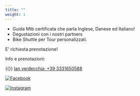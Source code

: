 ```yaml
---
title: ""
weight: 1
---
```


- Guida Mtb certificata che parla Inglese, Danese ed Italiano!
- Degustazioni con i nostri partners
- Bike Shuttle per Tour personalizzati.

E' richiesta prenotazione!

Info e prenotazioni:

{{<icon class="fa fa-phone">}}&nbsp;[Ian verdecchia: +39 3331650588](tel:+393331650588)

[![Facebook](/images/icons8-facebook-nuovo-48.png)](https://www.facebook.com/BikeTourOfBolsenaLake)

[![Instagram](/images/icons8-instagram-48.png)](https://www.instagram.com/wheel_ian/) 

